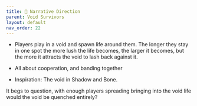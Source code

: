 ```yaml
---
title: 📖 Narrative Direction
parent: Void Survivors
layout: default
nav_order: 22
---
```


* Players play in a void and spawn life around them. The longer they stay in one spot the more lush the life becomes, the larger it becomes, but the more it attracts the void to lash back against it.

* All about cooperation, and banding together

* Inspiration: The void in Shadow and Bone.

It begs to question, with enough players spreading bringing into the void life would the void be quenched entirely?